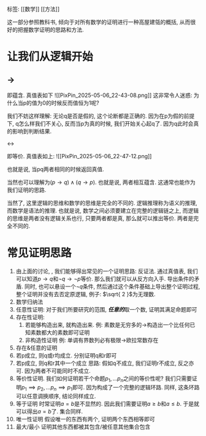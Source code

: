 标签: [[数学]] [[方法]]

这一部分参照教科书, 倾向于对所有数学的证明进行一种高屋建瓴的概括, 从而很好的把握数学证明的思路和方法. 

# 让我们从逻辑开始

## $\to$

即蕴含. 真值表如下
![[PixPin_2025-05-06_22-43-08.png]]
这非常令人迷惑: 为什么当p的值为0的时候反而值恒为1呢? 

我们不妨这样理解: 无论q是否是假的, 这个论断都是正确的. 因为在p为假的前提下, q怎么样我们不关心, 反而当p为真的时候, 我们开始关心起q了. 因为q此时会真的影响到判断结果. 

$\leftrightarrow$

即等价. 真值表如上: 
![[PixPin_2025-05-06_22-47-12.png]]

也就是说, 当pq两者相同的时候返回真值. 

当然也可以理解为$(p\to q)\land(q\to p)$. 也就是说, 两者相互蕴含. 这通常也能作为我们证明的思路. 

当然了, 这里逻辑的思维和数学的思维是完全的不同的. 逻辑推理称为语义的推理, 而数学是语法的推理. 也就是说, 数学之间必须要建立在完整的逻辑链之上, 而逻辑的思维是两者没有逻辑关系也行, 只要两者都是真, 那么就可以推出等价. 两者是完全不同的. 


# 常见证明思路

1. 由上面的讨论, , 我们能够得出常见的一个证明思路: 反证法. 
	通过真值表, 我们可以知道$p\to q$和$\lnot q\to\lnot p$等价. 那么我们就可以从反方向入手. 导出条件的矛盾.
	同时, 也可以悬设一个$\lnot q$条件, 然后通过这个条件基础上导出整个证明过程, 整个证明并没有去否定原逻辑, 
	例子: $\sqrt{ 2 }$为无理数. 
2. 数学归纳法
3. 任意性证明: 对于我们所要研究的范围, ***任意的***取一个数, 证明其满足命题即可
4. 存在性证明: 
	1. 若能够构造出来, 就构造出来. 
		例: 素数是无穷多的$\to$构造出一个比任何已知素数都大的素数即可证明
	2. 非构造性证明
		例: 单调有界数列必有极限$\to$欧拉常数存在
5. 存在&任意的证明
6. 若p成立, 则q或r均成立. 分别证明q和r即可
7. 若p成立, 则q和r其中一个成立
	思路: 假如q不成立, 我们证明r不成立, 反之亦可. 因为两者不可能同时不成立. 
8. 等价性证明. 我们如何证明若干个命题$p_{1},\dots p_{n}$之间的等价性呢? 
	我们只需要证明$p_{1}\implies p_{2}, \dots p_{n} \implies p_{1}$即可. 因为构成了一个完整的逻辑环路. 同样, 这条环路可以任意调换顺序, 结论同样成立. 
9. 等于证明
	时常证明$a=b$是不显然的. 因此我们需要证明$a\ge b$和$a\leq b$. 于是就可以得出$a=b$了. 
	集合同样. 
10. 唯一性证明
	假设唯一的东西有两个, 证明两个东西相等即可
11. 最大/最小
	证明其他东西都被其包含/被任意其他集合包含
